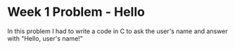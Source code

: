# Week 1 Problem - Hello

In this problem I had to write a code in C to ask the user's name and answer with "Hello, user's name!"